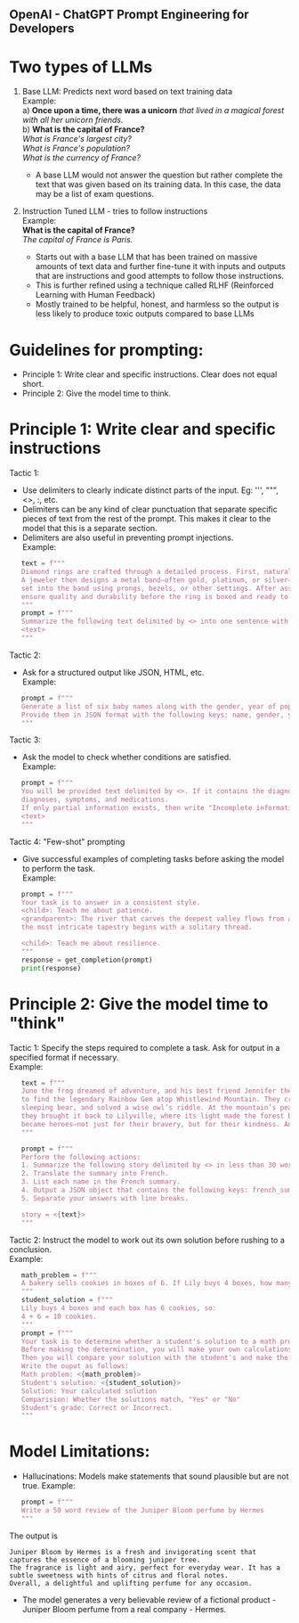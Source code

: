 ## OpenAI - ChatGPT Prompt Engineering for Developers

# Two types of LLMs
1. Base LLM: Predicts next word based on text training data\
   Example:\
   a) **Once upon a time, there was a unicorn** _that lived in a magical forest with all her unicorn friends._ \
   b) **What is the capital of France?**\
      _What is France's largest city?_\
      _What is France's population?_\
      _What is the currency of France?_
   
   - A base LLM would not answer the question but rather complete the text that was given based on its training data. In this case, the data may be a list of exam questions.
     
2. Instruction Tuned LLM - tries to follow instructions\
   Example:\
   **What is the capital of France?**\
   _The capital of France is Paris._

   - Starts out with a base LLM that has been trained on massive amounts of text data and further fine-tune it with inputs and outputs that are instructions and good attempts to follow those instructions.
   - This is further refined using a technique called RLHF (Reinforced Learning with Human Feedback)
   - Mostly trained to be helpful, honest, and harmless so the output is less likely to produce toxic outputs compared to base LLMs

# Guidelines for prompting:
- Principle 1: Write clear and specific instructions. Clear does not equal short.
- Principle 2: Give the model time to think.

# Principle 1: Write clear and specific instructions
Tactic 1: 
- Use delimiters to clearly indicate distinct parts of the input. Eg: ''', """, <>, :, etc.
- Delimiters can be any kind of clear punctuation that separate specific pieces of text from the rest of the prompt. This makes it clear to the model that this is a separate section.
- Delimiters are also useful in preventing prompt injections.\
Example:
```python
   text = f"""
   Diamond rings are crafted through a detailed process. First, natural or lab-grown diamonds are cut and polished to enhance brilliance.
   A jeweler then designs a metal band—often gold, platinum, or silver—by melting and shaping it into the desired form. The diamond is securely
   set into the band using prongs, bezels, or other settings. After assembly, the ring is polished for a flawless finish. Final inspections
   ensure quality and durability before the ring is boxed and ready to shine.
   """
   prompt = f"""
   Summarize the following text delimited by <> into one sentence with less than 20 words.
   <text>
   """
```
Tactic 2:
- Ask for a structured output like JSON, HTML, etc.\
Example:
```python
   prompt = f"""
   Generate a list of six baby names along with the gender, year of popularity, and how many percentage of the population has that name.
   Provide them in JSON format with the following keys: name, gender, year of popularity, percentage of population.
   """
```
Tactic 3:
- Ask the model to check whether conditions are satisfied.\
Example:
```python
   prompt = f"""
   You will be provided text delimited by <>. If it contains the diagnoses, symptoms, and medications, generate a JSON with the following keys:
   diagnoses, symptoms, and medications.
   If only partial information exists, then write "Incomplete information". If there is no information, write "No information".
   <text>
   """
```
Tactic 4: "Few-shot" prompting
- Give successful examples of completing tasks before asking the model to perform the task.\
Example:
```python
   prompt = f"""
   Your task is to answer in a consistent style.
   <child>: Teach me about patience.
   <grandparent>: The river that carves the deepest valley flows from a modest spring; the grandest symphony originates from a single note;
   the most intricate tapestry begins with a solitary thread.

   <child>: Teach me about resilience.
   """
   response = get_completion(prompt)
   print(response)
```
# Principle 2: Give the model time to "think"
Tactic 1: Specify the steps required to complete a task. Ask for output in a specified format if necessary.\
Example:
```python
   text = f"""
   Juno the frog dreamed of adventure, and his best friend Jennifer the bird was ready to fly. Together, they set out
   to find the legendary Rainbow Gem atop Whistlewind Mountain. They crossed squishy valleys, tiptoed past a
   sleeping bear, and solved a wise owl’s riddle. At the mountain’s peak, they found the glowing gem. Instead of keeping it,
   they brought it back to Lilyville, where its light made the forest bloom forever. Juno and Jennifer
   became heroes—not just for their bravery, but for their kindness. And from that day on, adventure was always just a hop or flap away.
   """

   prompt = f"""
   Perform the following actions:
   1. Summarize the following story delimited by <> in less than 30 words.
   2. Translate the summary into French.
   3. List each name in the French summary.
   4. Output a JSON object that contains the following keys: french_summary and num_names
   5. Separate your answers with line breaks.

   story = <{text}>
   """
```
Tactic 2: Instruct the model to work out its own solution before rushing to a conclusion.\
Example:
```python
   math_problem = f"""
   A bakery sells cookies in boxes of 6. If Lily buys 4 boxes, how many cookies does she have in total?"
   """
   student_solution = f"""
   Lily buys 4 boxes and each box has 6 cookies, so:
   4 + 6 = 10 cookies.
   """
   prompt = f"""
   Your task is to determine whether a student's solution to a math problem is correct or not.
   Before making the determination, you will make your own calculations and come up with a solution.
   Then you will compare your solution with the student's and make the determination.
   Write the ouput as follows:
   Math problem: <{math_problem}>
   Student's solution: <{student_solution}>
   Solution: Your calculated solution
   Comparision: Whether the solutions match, "Yes" or "No"
   Student's grade: Correct or Incorrect.
   """
```
# Model Limitations:
- Hallucinations: Models make statements that sound plausible but are not true.
Example:
```python
   prompt = f"""
   Write a 50 word review of the Juniper Bloom perfume by Hermes
   """
```
The output is
```
Juniper Bloom by Hermes is a fresh and invigorating scent that captures the essence of a blooming juniper tree.
The fragrance is light and airy, perfect for everyday wear. It has a subtle sweetness with hints of citrus and floral notes.
Overall, a delightful and uplifting perfume for any occasion.
```
- The model generates a very believable review of a fictional product - Juniper Bloom perfume from a real company - Hermes.


